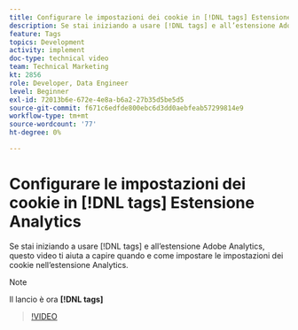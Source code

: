 ```yaml
---
title: Configurare le impostazioni dei cookie in [!DNL tags] Estensione Analytics
description: Se stai iniziando a usare [!DNL tags] e all’estensione Adobe Analytics, questo video ti aiuta a capire quando e come impostare le impostazioni dei cookie nell’estensione Analytics.
feature: Tags
topics: Development
activity: implement
doc-type: technical video
team: Technical Marketing
kt: 2856
role: Developer, Data Engineer
level: Beginner
exl-id: 72013b6e-672e-4e8a-b6a2-27b35d5be5d5
source-git-commit: f671c6edfde800ebc6d3dd0aebfeab57299814e9
workflow-type: tm+mt
source-wordcount: '77'
ht-degree: 0%

---
```


# Configurare le impostazioni dei cookie in [!DNL tags] Estensione Analytics

Se stai iniziando a usare [!DNL tags] e all’estensione Adobe Analytics, questo video ti aiuta a capire quando e come impostare le impostazioni dei cookie nell’estensione Analytics.

>[!NOTE]
>
> Il lancio è ora **[!DNL tags]**

>[!VIDEO](https://video.tv.adobe.com/v/27212/?quality=12&learn=on)

